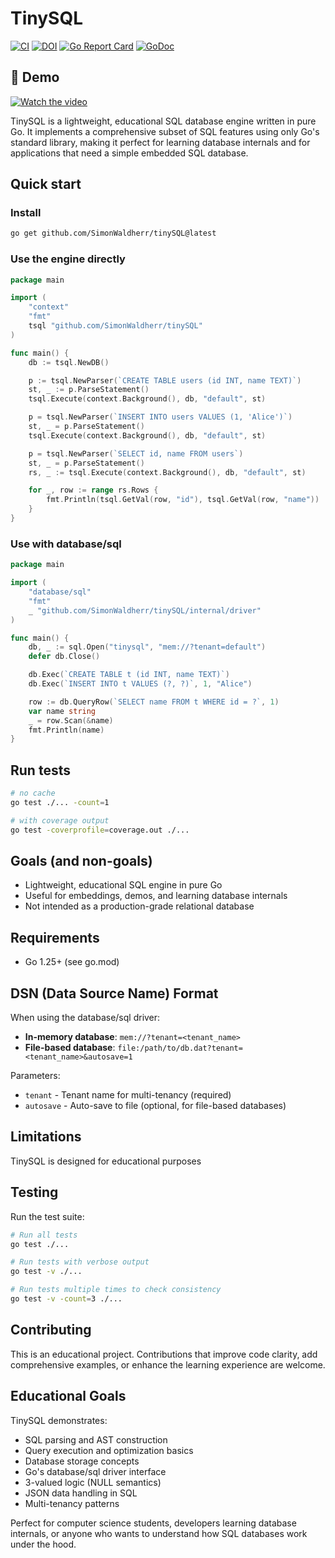 # TinySQL

[![CI](https://github.com/SimonWaldherr/tinySQL/actions/workflows/ci.yml/badge.svg)](https://github.com/SimonWaldherr/tinySQL/actions/workflows/ci.yml)
[![DOI](https://zenodo.org/badge/1065449861.svg)](https://doi.org/10.5281/zenodo.17216339)
[![Go Report Card](https://goreportcard.com/badge/github.com/SimonWaldherr/tinySQL)](https://goreportcard.com/report/github.com/SimonWaldherr/tinySQL)
[![GoDoc](https://godoc.org/github.com/SimonWaldherr/tinySQL?status.svg)](https://godoc.org/github.com/SimonWaldherr/tinySQL)

## 🎥 Demo

[![Watch the video](https://img.youtube.com/vi/W28-aBk3BL0/hqdefault.jpg)](https://youtu.be/W28-aBk3BL0)

TinySQL is a lightweight, educational SQL database engine written in pure Go. It implements a comprehensive subset of SQL features using only Go's standard library, making it perfect for learning database internals and for applications that need a simple embedded SQL database.

## Quick start

### Install

```bash
go get github.com/SimonWaldherr/tinySQL@latest
```

### Use the engine directly

```go
package main

import (
    "context"
    "fmt"
    tsql "github.com/SimonWaldherr/tinySQL"
)

func main() {
    db := tsql.NewDB()

    p := tsql.NewParser(`CREATE TABLE users (id INT, name TEXT)`)
    st, _ := p.ParseStatement()
    tsql.Execute(context.Background(), db, "default", st)

    p = tsql.NewParser(`INSERT INTO users VALUES (1, 'Alice')`)
    st, _ = p.ParseStatement()
    tsql.Execute(context.Background(), db, "default", st)

    p = tsql.NewParser(`SELECT id, name FROM users`)
    st, _ = p.ParseStatement()
    rs, _ := tsql.Execute(context.Background(), db, "default", st)

    for _, row := range rs.Rows {
        fmt.Println(tsql.GetVal(row, "id"), tsql.GetVal(row, "name"))
    }
}
```

### Use with database/sql

```go
package main

import (
    "database/sql"
    "fmt"
    _ "github.com/SimonWaldherr/tinySQL/internal/driver"
)

func main() {
    db, _ := sql.Open("tinysql", "mem://?tenant=default")
    defer db.Close()

    db.Exec(`CREATE TABLE t (id INT, name TEXT)`)
    db.Exec(`INSERT INTO t VALUES (?, ?)`, 1, "Alice")

    row := db.QueryRow(`SELECT name FROM t WHERE id = ?`, 1)
    var name string
    _ = row.Scan(&name)
    fmt.Println(name)
}
```

## Run tests

```bash
# no cache
go test ./... -count=1

# with coverage output
go test -coverprofile=coverage.out ./...
```

## Goals (and non-goals)

- Lightweight, educational SQL engine in pure Go
- Useful for embeddings, demos, and learning database internals
- Not intended as a production-grade relational database

## Requirements

- Go 1.25+ (see go.mod)

## DSN (Data Source Name) Format

When using the database/sql driver:

- **In-memory database**: `mem://?tenant=<tenant_name>`
- **File-based database**: `file:/path/to/db.dat?tenant=<tenant_name>&autosave=1`

Parameters:
- `tenant` - Tenant name for multi-tenancy (required)
- `autosave` - Auto-save to file (optional, for file-based databases)

## Limitations

TinySQL is designed for educational purposes 

## Testing

Run the test suite:

```bash
# Run all tests
go test ./...

# Run tests with verbose output
go test -v ./...

# Run tests multiple times to check consistency
go test -v -count=3 ./...
```

## Contributing

This is an educational project. Contributions that improve code clarity, add comprehensive examples, or enhance the learning experience are welcome.

## Educational Goals

TinySQL demonstrates:

- SQL parsing and AST construction
- Query execution and optimization basics
- Database storage concepts
- Go's database/sql driver interface
- 3-valued logic (NULL semantics)
- JSON data handling in SQL
- Multi-tenancy patterns

Perfect for computer science students, developers learning database internals, or anyone who wants to understand how SQL databases work under the hood.
